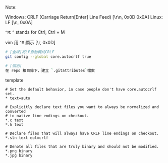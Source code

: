 Note:

Windows: CRLF (Carriage Return[Enter] Line Feed)   [\r\n, 0x0D 0x0A]
Linux: LF [\n, 0x0A]

`^M`: ^ stands for Ctrl, Ctrl + M 

vim 用 `^M` 顯示 [\r, 0x0D]

```sh
# [全域]將LF自動轉成CRLF
git config --global core.autocrlf true

# [個別]
在 repo 根目錄下，建立 `.gitattributes`檔案
```

template 

```
# Set the default behavior, in case people don't have core.autocrlf set.
* text=auto

# Explicitly declare text files you want to always be normalized and converted
# to native line endings on checkout.
*.c text
*.h text

# Declare files that will always have CRLF line endings on checkout.
*.sln text eol=crlf

# Denote all files that are truly binary and should not be modified.
*.png binary
*.jpg binary
```